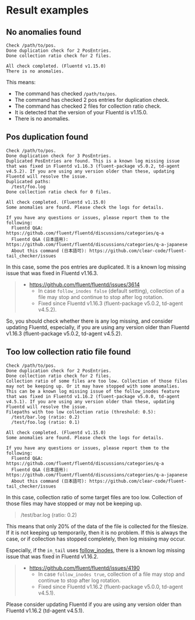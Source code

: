 # Result examples

## No anomalies found

```
Check /path/to/pos.
Done duplication check for 2 PosEntries.
Done collection ratio check for 2 files.

All check completed. (Fluentd v1.15.0)
There is no anomalies.
```

This means:

* The command has checked `/path/to/pos`.
* The command has checked 2 pos entries for duplication check.
* The command has checked 2 files for collection ratio check.
* It is detected that the version of your Fluentd is v1.15.0.
* There is no anomalies.

## Pos duplication found

```
Check /path/to/pos.
Done duplication check for 3 PosEntries.
Duplicated PosEntries are found. This is a known log missing issue that was fixed in Fluentd v1.16.3 (fluent-package v5.0.2, td-agent v4.5.2). If you are using any version older than these, updating Fluentd will resolve the issue.
Duplicated paths:
  /test/foo.log
Done collection ratio check for 0 files.

All check completed. (Fluentd v1.15.0)
Some anomalies are found. Please check the logs for details.

If you have any questions or issues, please report them to the following:
  Fluentd Q&A: https://github.com/fluent/fluentd/discussions/categories/q-a
  Fluentd Q&A (日本語用): https://github.com/fluent/fluentd/discussions/categories/q-a-japanese
  About this command (日本語可): https://github.com/clear-code/fluent-tail_checker/issues
```

In this case, some the pos entries are duplicated.
It is a known log missing issue that was fixed in Fluentd v1.16.3.

> * https://github.com/fluent/fluentd/issues/3614
>   * In case `follow_inodes false` (default setting), collection of a file may stop and continue to stop after log rotation.
>   * Fixed since Fluentd v1.16.3 (fluent-package v5.0.2, td-agent v4.5.2).

So, you should check whether there is any log missing, and consider updating Fluentd, especially, if you are using any version older than Fluentd v1.16.3 (fluent-package v5.0.2, td-agent v4.5.2).

## Too low collection ratio file found

```
Check /path/to/pos.
Done duplication check for 2 PosEntries.
Done collection ratio check for 2 files.
Collection ratio of some files are too low. Collection of those files may not be keeping up. Or it may have stopped with some anomalies. This can be a known log missing issue of the follow_inodes feature that was fixed in Fluentd v1.16.2 (fluent-package v5.0.0, td-agent v4.5.1). If you are using any version older than these, updating Fluentd will resolve the issue.
Filepaths with too low collection ratio (threshold: 0.5):
  /test/bar.log (ratio: 0.2)
  /test/foo.log (ratio: 0.1)

All check completed. (Fluentd v1.15.0)
Some anomalies are found. Please check the logs for details.

If you have any questions or issues, please report them to the following:
  Fluentd Q&A: https://github.com/fluent/fluentd/discussions/categories/q-a
  Fluentd Q&A (日本語用): https://github.com/fluent/fluentd/discussions/categories/q-a-japanese
  About this command (日本語可): https://github.com/clear-code/fluent-tail_checker/issues
```

In this case, collection ratio of some target files are too low.
Collection of those files may have stopped or may not be keeping up.

> /test/bar.log (ratio: 0.2)

This means that only 20% of the data of the file is collected for the filesize.
If it is not keeping up temporarily, then it is no problem.
If this is always the case, or if collection has stopped completely, then log missing may occur.

Especially, if the `in_tail` uses [follow_inodes](https://docs.fluentd.org/input/tail#follow_inodes), there is a known log missing issue that was fixed in Fluentd v1.16.2.

> * https://github.com/fluent/fluentd/issues/4190
>   * In case `follow_inodes true`, collection of a file may stop and continue to stop after log rotation.
>   * Fixed since Fluentd v1.16.2 (fluent-package v5.0.0, td-agent v4.5.1).

Please consider updating Fluentd if you are using any version older than Fluentd v1.16.2 (td-agent v4.5.1).

